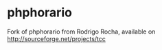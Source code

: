 phphorario
==========

Fork of phphorario from Rodrigo Rocha, available on http://sourceforge.net/projects/tcc
